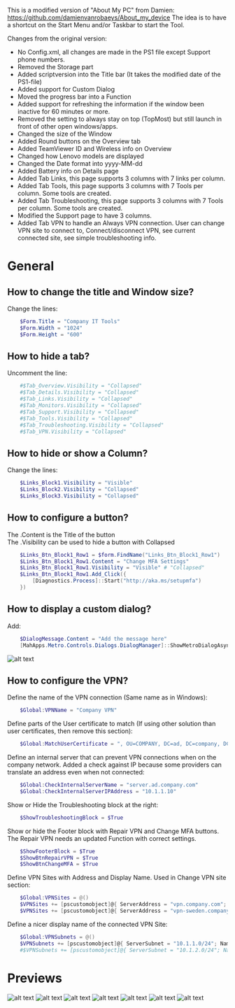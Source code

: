 This is a modified version of "About My PC" from Damien: https://github.com/damienvanrobaeys/About_my_device
The idea is to have a shortcut on the Start Menu and/or Taskbar to start the Tool.

Changes from the original version:
- No Config.xml, all changes are made in the PS1 file except Support phone numbers.
- Removed the Storage part
- Added scriptversion into the Title bar (It takes the modified date of the PS1-file)
- Added support for Custom Dialog
- Moved the progress bar into a Function
- Added support for refreshing the information if the window been inactive for 60 minutes or more.
- Removed the setting to always stay on top (TopMost) but still launch in front of other open windows/apps.
- Changed the size of the Window
- Added Round buttons on the Overview tab
- Added TeamViewer ID and Wireless info on Overview
- Changed how Lenovo models are displayed
- Changed the Date format into yyyy-MM-dd
- Added Battery info on Details page
- Added Tab Links, this page supports 3 columns with 7 links per column.
- Added Tab Tools, this page supports 3 columns with 7 Tools per column. Some tools are created.
- Added Tab Troubleshooting, this page supports 3 columns with 7 Tools per column. Some tools are created.
- Modified the Support page to have 3 columns. 
- Added Tab VPN to handle an Always VPN connection. User can change VPN site to connect to, Connect/disconnect VPN, see current connected site, see simple troubleshooting info.

# General

## How to change the title and Window size?
Change the lines:  
```powershell
    $Form.Title = "Company IT Tools"  
    $Form.Width = "1024"  
    $Form.Height = "600"  
```

## How to hide a tab?
Uncomment the line: 
```powershell 
    #$Tab_Overview.Visibility = "Collapsed"  
    #$Tab_Details.Visibility = "Collapsed"  
    #$Tab_Links.Visibility = "Collapsed"  
    #$Tab_Monitors.Visibility = "Collapsed"  
    #$Tab_Support.Visibility = "Collapsed"  
    #$Tab_Tools.Visibility = "Collapsed"  
    #$Tab_Troubleshooting.Visibility = "Collapsed"  
    #$Tab_VPN.Visibility = "Collapsed"
```

## How to hide or show a Column?
Change the lines: 
```powershell 
    $Links_Block1.Visibility = "Visible"  
    $Links_Block2.Visibility = "Collapsed"  
    $Links_Block3.Visibility = "Collapsed"  
```

## How to configure a button?
The .Content is the Title of the button  
The .Visibility can be used to hide a button with Collapsed  
```powershell
    $Links_Btn_Block1_Row1 = $form.FindName("Links_Btn_Block1_Row1")  
    $Links_Btn_Block1_Row1.Content = "Change MFA Settings"  
    $Links_Btn_Block1_Row1.Visibility = "Visible" # "Collapsed"  
    $Links_Btn_Block1_Row1.Add_Click({  
        [Diagnostics.Process]::Start("http://aka.ms/setupmfa")  
    })  
```
	
## How to display a custom dialog?
Add:  
```powershell
    $DialogMessage.Content = "Add the message here"  
    [MahApps.Metro.Controls.Dialogs.DialogManager]::ShowMetroDialogAsync($form, $CustomDialog, $settings)  
```

![alt text](https://github.com/DanielSjogren/Company_IT_Tools/blob/main/previews/custom_dialog.png)

## How to configure the VPN?

Define the name of the VPN connection (Same name as in Windows):  
```powershell
    $Global:VPNName = "Company VPN"  
```

Define parts of the User certificate to match (If using other solution than user certificates, then remove this section):  
```powershell
    $Global:MatchUserCertificate = ", OU=COMPANY, DC=ad, DC=company, DC=com"  
```
    
Define an internal server that can prevent VPN connections when on the company network. Added a check against IP because some providers can translate an address even when not connected:  
```powershell
    $Global:CheckInternalServerName = "server.ad.company.com"  
    $Global:CheckInternalServerIPAddress = "10.1.1.10"  
```

Show or Hide the Troubleshooting block at the right:  
```powershell
    $ShowTroubleshootingBlock = $True  
```

Show or hide the Footer block with Repair VPN and Change MFA buttons. The Repair VPN needs an updated Function with correct settings.  
```powershell
    $ShowFooterBlock = $True  
    $ShowBtnRepairVPN = $True  
    $ShowBtnChangeMFA = $True  
```

Define VPN Sites with Address and Display Name. Used in Change VPN site section:  
```powershell
    $Global:VPNSites = @()
    $VPNSites += [pscustomobject]@{ ServerAddress = "vpn.company.com"; Name = "Automatic (Global)" }
    $VPNSites += [pscustomobject]@{ ServerAddress = "vpn-sweden.company.com"; Name = "Sweden" }
```

Define a nicer display name of the connected VPN Site:  
```powershell
    $Global:VPNSubnets = @()
    $VPNSubnets += [pscustomobject]@{ ServerSubnet = "10.1.1.0/24"; Name = "Sweden" }
    #$VPNSubnets += [pscustomobject]@{ ServerSubnet = "10.1.2.0/24"; Name = "another Country/location" }
```	

# Previews

![alt text](https://github.com/DanielSjogren/Company_IT_Tools/blob/main/previews/overview.png)
![alt text](https://github.com/DanielSjogren/Company_IT_Tools/blob/main/previews/details.png)
![alt text](https://github.com/DanielSjogren/Company_IT_Tools/blob/main/previews/links.png)
![alt text](https://github.com/DanielSjogren/Company_IT_Tools/blob/main/previews/support.png)
![alt text](https://github.com/DanielSjogren/Company_IT_Tools/blob/main/previews/tools.png)
![alt text](https://github.com/DanielSjogren/Company_IT_Tools/blob/main/previews/troubleshooting.png)
![alt text](https://github.com/DanielSjogren/Company_IT_Tools/blob/main/previews/vpn.png)